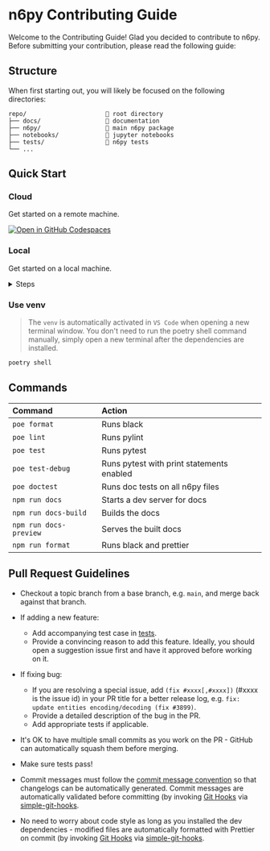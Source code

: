 # n6py Contributing Guide

Welcome to the Contributing Guide! Glad you decided to contribute to n6py. Before submitting your contribution, please read the following guide:

## Structure

When first starting out, you will likely be focused on the following directories:

```
repo/                      📁 root directory
├── docs/                  📁 documentation
├── n6py/                  📁 main n6py package
├── notebooks/             📁 jupyter notebooks
├── tests/                 📁 n6py tests
└── ...
```

## Quick Start

### Cloud

Get started on a remote machine.

[![Open in GitHub Codespaces](https://github.com/codespaces/badge.svg)](https://github.com/codespaces/new?hide_repo_select=true&ref=main&repo=568493639)

### Local

Get started on a local machine.

<details>
<summary>Steps</summary>

#### Prerequisites

- [Python v3+](https://www.python.org/downloads/)
- [Node.js v16+](https://nodejs.dev/)
- [Poetry](https://python-poetry.org/)

Set the following environment variables for Poetry:

```sh
poetry config virtualenvs.in-project true
```

#### Install Python dependencies

Install all dependencies and create a `venv` with Poetry.

```sh
poetry install
```

#### Install Node.js dependencies

> git hooks are automatically added after npm installs all dependencies.

```sh
npm install
```

</details>

### Use venv

> The `venv` is automatically activated in `VS Code` when opening a new terminal window. You don't need to run the poetry shell command manually, simply open a new terminal after the dependencies are installed.

```sh
poetry shell
```

## Commands

| Command                | Action                                    |
| :--------------------- | :---------------------------------------- |
| `poe format`           | Runs black                                |
| `poe lint`             | Runs pylint                               |
| `poe test`             | Runs pytest                               |
| `poe test-debug`       | Runs pytest with print statements enabled |
| `poe doctest`          | Runs doc tests on all n6py files          |
| `npm run docs`         | Starts a dev server for docs              |
| `npm run docs-build`   | Builds the docs                           |
| `npm run docs-preview` | Serves the built docs                     |
| `npm run format`       | Runs black and prettier                   |

## Pull Request Guidelines

- Checkout a topic branch from a base branch, e.g. `main`, and merge back against that branch.

- If adding a new feature:

  - Add accompanying test case in [tests](https://github.com/n6ai/n6py/tree/main/tests).
  - Provide a convincing reason to add this feature. Ideally, you should open a suggestion issue first and have it approved before working on it.

- If fixing bug:

  - If you are resolving a special issue, add `(fix #xxxx[,#xxxx])` (#xxxx is the issue id) in your PR title for a better release log, e.g. `fix: update entities encoding/decoding (fix #3899)`.
  - Provide a detailed description of the bug in the PR.
  - Add appropriate tests if applicable.

- It's OK to have multiple small commits as you work on the PR - GitHub can automatically squash them before merging.

- Make sure tests pass!

- Commit messages must follow the [commit message convention](./COMMIT_CONVENTION.md) so that changelogs can be automatically generated. Commit messages are automatically validated before committing (by invoking [Git Hooks](https://git-scm.com/docs/githooks) via [simple-git-hooks](https://github.com/toplenboren/simple-git-hooks).

- No need to worry about code style as long as you installed the dev dependencies - modified files are automatically formatted with Prettier on commit (by invoking [Git Hooks](https://git-scm.com/docs/githooks) via [simple-git-hooks](https://github.com/toplenboren/simple-git-hooks).
